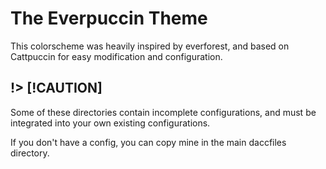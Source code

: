 # The Everpuccin Theme
This colorscheme was heavily inspired by everforest, and based on Cattpuccin for easy modification and configuration.

## !> [!CAUTION]
Some of these directories contain incomplete configurations, and must be integrated into your own existing configurations.

If you don't have a config, you can copy mine in the main daccfiles directory.

